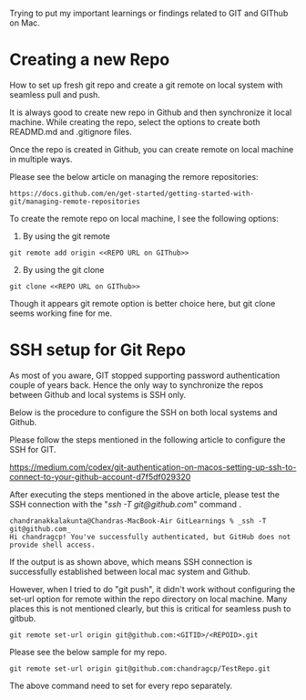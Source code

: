 
Trying to put my important learnings or findings related to GIT and GIThub on Mac.

# Creating a new Repo

How to set up fresh git repo and create a git remote on local system with seamless pull and push.

It is always good to create new repo in Github and then synchronize it local machine.   While creating the repo, select the options to create both READMD.md and .gitignore files.

Once the repo is created in Github, you can create remote on local machine in multiple ways.

Please see the below article on managing the remore repositories:

    https://docs.github.com/en/get-started/getting-started-with-git/managing-remote-repositories

 To create the remote repo on local machine, I see the following options:

 01) By using the git remote

    git remote add origin <<REPO URL on GIThub>>

 02) By using the git clone

    git clone <<REPO URL on GIThub>>    

Though it appears git remote option is better choice here, but git clone seems working fine for me.     

# SSH setup for Git Repo

As most of you aware, GIT stopped supporting password authentication couple of years back.  Hence the only way to synchronize the repos between Github and local systems is SSH only.  

Below is the procedure to configure the SSH on both local systems and Github.

Please follow the steps mentioned in the following article to configure the SSH for GIT.

https://medium.com/codex/git-authentication-on-macos-setting-up-ssh-to-connect-to-your-github-account-d7f5df029320


After executing the steps mentioned in the above article, please test the SSH connection with the "_ssh -T git@github.com_" command .

    chandranakkalakunta@Chandras-MacBook-Air GitLearnings % _ssh -T git@github.com_
    Hi chandragcp! You've successfully authenticated, but GitHub does not provide shell access.

If the output is as shown above, which means SSH connection is successfully established between local mac system and Github.

However, when I tried to do "git push", it didn't work without configuring the set-url option for remote within the repo directory on local machine.   Many places this is not mentioned clearly, but this is critical for seamless push to gitbub.


    git remote set-url origin git@github.com:<GITID>/<REPOID>.git

Please see the below sample for my repo.

    git remote set-url origin git@github.com:chandragcp/TestRepo.git

 The above command need to set for every repo separately.

 



